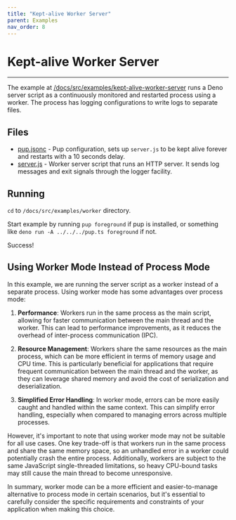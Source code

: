 ```yaml
---
title: "Kept-alive Worker Server"
parent: Examples
nav_order: 8
---
```


# Kept-alive Worker Server

---

The example at [/docs/src/examples/kept-alive-worker-server](https://github.com/Hexagon/pup/tree/main/docs/src/examples/worker) runs a Deno server script as a continuously monitored and restarted
process using a worker. The process has logging configurations to write logs to separate files.

## Files

- [pup.jsonc](https://github.com/Hexagon/pup/tree/main/docs/src/examples/worker/pup.jsonc) - Pup configuration, sets up `server.js` to be kept alive forever and restarts with a 10 seconds delay.
- [server.js](https://github.com/Hexagon/pup/tree/main/docs/src/examples/worker/server.js) - Worker server script that runs an HTTP server. It sends log messages and exit signals through the logger
  facility.

## Running

`cd` to `/docs/src/examples/worker` directory.

Start example by running `pup foreground` if pup is installed, or something like `deno run -A ../../../pup.ts foreground` if not.

Success!

## Using Worker Mode Instead of Process Mode

In this example, we are running the server script as a worker instead of a separate process. Using worker mode has some advantages over process mode:

1. **Performance**: Workers run in the same process as the main script, allowing for faster communication between the main thread and the worker. This can lead to performance improvements, as it
   reduces the overhead of inter-process communication (IPC).

2. **Resource Management**: Workers share the same resources as the main process, which can be more efficient in terms of memory usage and CPU time. This is particularly beneficial for applications
   that require frequent communication between the main thread and the worker, as they can leverage shared memory and avoid the cost of serialization and deserialization.

3. **Simplified Error Handling**: In worker mode, errors can be more easily caught and handled within the same context. This can simplify error handling, especially when compared to managing errors
   across multiple processes.

However, it's important to note that using worker mode may not be suitable for all use cases. One key trade-off is that workers run in the same process and share the same memory space, so an unhandled
error in a worker could potentially crash the entire process. Additionally, workers are subject to the same JavaScript single-threaded limitations, so heavy CPU-bound tasks may still cause the main
thread to become unresponsive.

In summary, worker mode can be a more efficient and easier-to-manage alternative to process mode in certain scenarios, but it's essential to carefully consider the specific requirements and
constraints of your application when making this choice.
